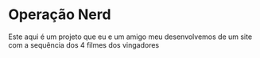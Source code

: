 # Operação Nerd

Este aqui é um projeto que eu e um amigo meu desenvolvemos de um site com 
a sequência dos 4 filmes dos vingadores
